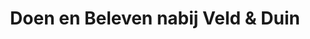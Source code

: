 ---
title: Doen en Beleven nabij Veld & Duin
layout: group
ofgroup: activity
class:
    item: col-lg-3 col-md-4 col-sm-6 col-xs-12
---